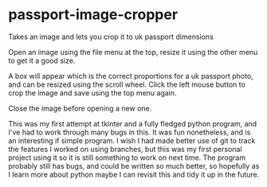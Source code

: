 # passport-image-cropper

Takes an image and lets you crop it to uk passport dimensions

Open an image using the file menu at the top, resize it using the other menu to get it a good size.

A box will appear which is the correct proportions for a uk passport photo, and can be resized using the scroll wheel. Click the left mouse button to crop the image and save using the top menu again.

Close the image before opening a new one.

This was my first attempt at tkinter and a fully fledged python program, and I've had to work through many bugs in this. It was fun nonetheless, and is an interesting if simple program. I wish I had made better use of git to track the features I worked on using branches, but this was my first personal project using it so it is still something to work on next time. The program probably still has bugs, and could be written so much better, so hopefully as I learn more about python maybe I can revisit this and tidy it up in the future.
